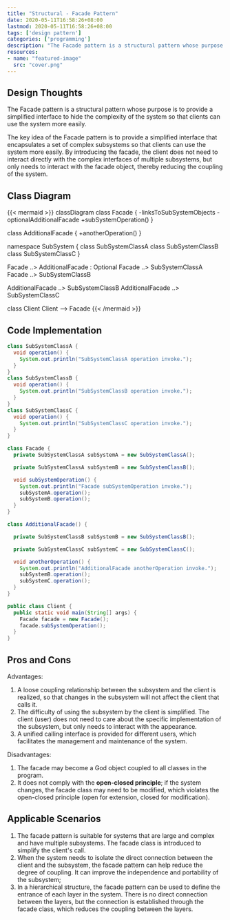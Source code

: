 ```yaml
---
title: "Structural - Facade Pattern"
date: 2020-05-11T16:58:26+08:00
lastmod: 2020-05-11T16:58:26+08:00
tags: ['design pattern']
categories: ['programming']
description: "The Facade pattern is a structural pattern whose purpose is to provide a simplified interface, hide the complexity of the system, and make it easier for clients to use the system."
resources:
- name: "featured-image"
  src: "cover.png"
---
```

<!--more-->
## Design Thoughts
The Facade pattern is a structural pattern whose purpose is to provide a simplified interface to hide the complexity of the system so that clients can use the system more easily.

The key idea of ​​the Facade pattern is to provide a simplified interface that encapsulates a set of complex subsystems so that clients can use the system more easily.
By introducing the facade, the client does not need to interact directly with the complex interfaces of multiple subsystems, but only needs to interact with the facade object, thereby reducing the coupling of the system.

## Class Diagram
{{< mermaid >}}
classDiagram
  class Facade {
    -linksToSubSystemObjects
    -optionalAdditionalFacade
    +subSystemOperation()
  }

  class AdditionalFacade {
    +anotherOperation()
  }

  namespace SubSystem {
    class SubSystemClassA
    class SubSystemClassB
    class SubSystemClassC
  }

  Facade ..> AdditionalFacade : Optional
  Facade ..> SubSystemClassA
  Facade ..> SubSystemClassB

  AdditionalFacade ..> SubSystemClassB
  AdditionalFacade ..> SubSystemClassC

  class Client
  Client --> Facade
{{< /mermaid >}}

## Code Implementation
```java
class SubSystemClassA {
  void operation() {
    System.out.println("SubSystemClassA operation invoke.");
  }
}
class SubSystemClassB {
  void operation() {
    System.out.println("SubSystemClassB operation invoke.");
  }
}
class SubSystemClassC {
  void operation() {
    System.out.println("SubSystemClassC operation invoke.");
  }
}

class Facade {
  private SubSystemClassA subSystemA = new SubSystemClassA();

  private SubSystemClassA subSystemB = new SubSystemClassB();

  void subSystemOperation() {
    System.out.println("Facade subSystemOperation invoke.");
    subSystemA.operation();
    subSystemB.operation();
  }
}

class AdditionalFacade() {

  private SubSystemClassB subSystemB = new SubSystemClassB();

  private SubSystemClassC subSystemC = new SubSystemClassC();

  void anotherOperation() {
    System.out.println("AdditionalFacade anotherOperation invoke.");
    subSystemB.operation();
    subSystemC.operation();
  }
}

public class Client {
  public static void main(String[] args) {
    Facade facade = new Facade();
    facade.subSystemOperation();
  }
}
```

## Pros and Cons
Advantages:
1. A loose coupling relationship between the subsystem and the client is realized, so that changes in the subsystem will not affect the client that calls it.
2. The difficulty of using the subsystem by the client is simplified. The client (user) does not need to care about the specific implementation of the subsystem, but only needs to interact with the appearance.
3. A unified calling interface is provided for different users, which facilitates the management and maintenance of the system.

Disadvantages:
1. The facade may become a God object coupled to all classes in the program.
2. It does not comply with the **open-closed principle**; if the system changes, the facade class may need to be modified, which violates the open-closed principle (open for extension, closed for modification).

## Applicable Scenarios
1. The facade pattern is suitable for systems that are large and complex and have multiple subsystems. The facade class is introduced to simplify the client's call.
2. When the system needs to isolate the direct connection between the client and the subsystem, the facade pattern can help reduce the degree of coupling. It can improve the independence and portability of the subsystem;
3. In a hierarchical structure, the facade pattern can be used to define the entrance of each layer in the system. There is no direct connection between the layers, but the connection is established through the facade class, which reduces the coupling between the layers.